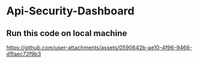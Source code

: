 ﻿# Api-Security-Dashboard


## Run this code on local machine

https://github.com/user-attachments/assets/0590642b-ae10-4f96-9466-d1faec72f9b3

</br>
</br>
